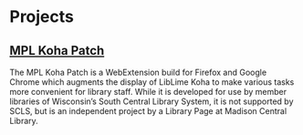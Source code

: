 # Projects

## [MPL Koha Patch](https://lucasschneider.github.io/mpl-koha-patch-WE)

The MPL Koha Patch is a WebExtension build for Firefox and Google Chrome which augments the display of LibLime Koha to make various tasks more convenient for library staff. While it is developed for use by member libraries of Wisconsin’s South Central Library System, it is not supported by SCLS, but is an independent project by a Library Page at Madison Central Library.
